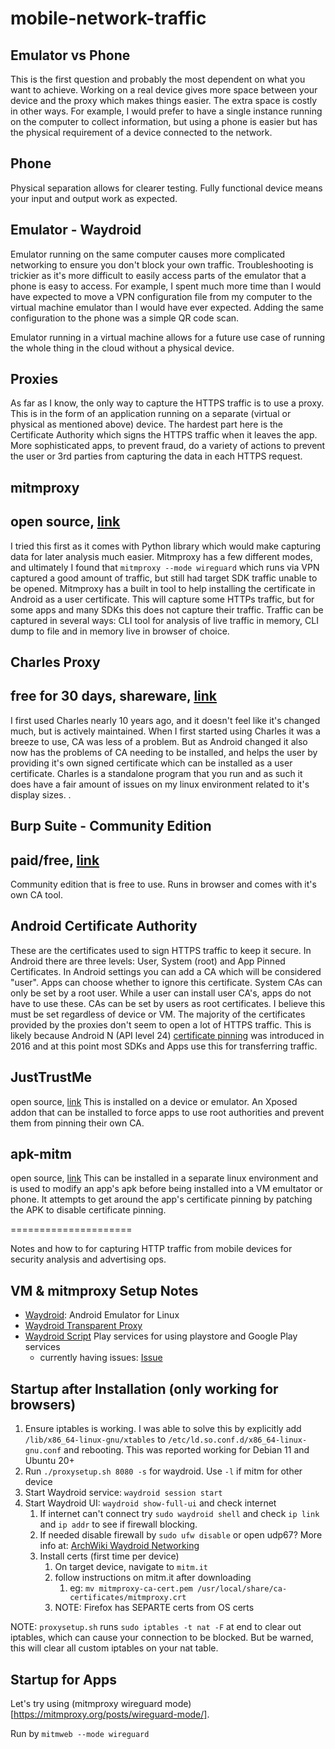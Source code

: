 # mobile-network-traffic

## Emulator vs Phone
This is the first question and probably the most dependent on what you want to achieve. Working on a real device gives more space between your device and the proxy which makes things easier. The extra space is costly in other ways. For example, I would prefer to have a single instance running on the computer to collect information, but using a phone is easier but has the physical requirement of a device connected to the network.

## Phone
Physical separation allows for clearer testing. Fully functional device means your input and output work as expected.

## Emulator - Waydroid
Emulator running on the same computer causes more complicated networking to ensure you don't block your own traffic. Troubleshooting is trickier as it's more difficult to easily access parts of the emulator that a phone is easy to access. For example, I spent much more time than I would have expected to move a VPN configuration file from my computer to the virtual machine emulator than I would have ever expected. Adding the same configuration to the phone was a simple QR code scan. 

Emulator running in a virtual machine allows for a future use case of running the whole thing in the cloud without a physical device.


## Proxies
As far as I know, the only way to capture the HTTPS traffic is to use a proxy. This is in the form of an application running on a separate (virtual or physical as mentioned above) device. The hardest part here is the Certificate Authority which signs the HTTPS traffic when it leaves the app. More sophisticated apps, to prevent fraud, do a variety of actions to prevent the user or 3rd parties from capturing the data in each HTTPS request. 

## mitmproxy
## open source, [link]('https://github.com/mitmproxy/mitmproxy/')
I tried this first as it comes with Python library which would make capturing data for later analysis much easier. Mitmproxy has a few different modes, and ultimately I found that `mitmproxy --mode wireguard` which runs via VPN captured a good amount of traffic, but still had target SDK traffic unable to be opened. Mitmproxy has a built in tool to help installing the certificate in Android as a user certificate. This will capture some HTTPs traffic, but for some apps and many SDKs this does not capture their traffic. Traffic can be captured in several ways: CLI tool for analysis of live traffic in memory, CLI dump to file and in memory live in browser of choice.


## Charles Proxy
## free for 30 days, shareware, [link]('https://www.charlesproxy.com/')
I first used Charles nearly 10 years ago, and it doesn't feel like it's changed much, but is actively maintained. When I first started using Charles it was a breeze to use, CA was less of a problem. But as Android changed it also now has the problems of CA needing to be installed, and helps the user by providing it's own signed certificate which can be installed as a user certificate. Charles is a standalone program that you run and as such it does have a fair amount of issues on my linux environment related to it's display sizes. .

## Burp Suite - Community Edition 
## paid/free, [link]('https://portswigger.net/burp/communitydownload')
Community edition that is free to use. Runs in browser and comes with it's own CA tool.


## Android Certificate Authority 
These are the certificates used to sign HTTPS traffic to keep it secure. In Android there are three levels: User, System (root) and App Pinned Certificates. In Android settings you can add a CA which will be considered "user". Apps can choose whether to ignore this certificate. System CAs can only be set by a root user. While a user can install user CA's, apps do not have to use these. CAs can be set by users as root certificates. I believe this must be set regardless of device or VM. The majority of the certificates provided by the proxies don't seem to open a lot of HTTPS traffic. This is likely because Android N (API level 24) [certificate pinning]('https://developer.android.com/training/articles/security-config.html#CertificatePinning') was introduced in 2016 and at this point most SDKs and Apps use this for transferring traffic.

## JustTrustMe
open source, [link]('https://github.com/Fuzion24/JustTrustMe')
This is installed on a device or emulator. An Xposed addon that can be installed to force apps to use root authorities and prevent them from pinning their own CA.

## apk-mitm
open source, [link]('https://github.com/shroudedcode/apk-mitm')
This can be installed in a separate linux environment and is used to modify an app's apk before being installed into a VM emultator or phone. It attempts to get around the app's certificate pinning by patching the APK to disable certificate pinning.


=====================


Notes and how to for capturing HTTP traffic from mobile devices for security analysis and advertising ops.

## VM & mitmproxy Setup Notes

- [Waydroid](https://docs.waydro.id/usage/install-on-desktops): Android Emulator for Linux
- [Waydroid Transparent Proxy](https://docs.mitmproxy.org/stable/howto-transparent/)
- [Waydroid Script](https://github.com/casualsnek/waydroid_script) Play services for using playstore and Google Play services
  - currently having issues: [Issue](https://github.com/casualsnek/waydroid_script/issues/68)

## Startup after Installation (only working for browsers)

1. Ensure iptables is working. I was able to solve this by explicitly add `/lib/x86_64-linux-gnu/xtables` to `/etc/ld.so.conf.d/x86_64-linux-gnu.conf` and rebooting. This was reported working for Debian 11 and Ubuntu 20+
2. Run `./proxysetup.sh 8080 -s` for waydroid. Use `-l` if mitm for other device
3. Start Waydroid service: `waydroid session start`
4. Start Waydroid UI: `waydroid show-full-ui` and check internet
   1. If internet can't connect try `sudo waydroid shell` and check `ip link` and `ip addr` to see if firewall blocking.
   2. If needed disable firewall by `sudo ufw disable` or open udp67? More info at: [ArchWiki Waydroid Networking](https://wiki.archlinux.org/title/Waydroid#Network)
   3. Install certs (first time per device)
      1. On target device, navigate to `mitm.it`
      2. follow instructions on mitm.it after downloading
         1. eg: `mv mitmproxy-ca-cert.pem /usr/local/share/ca-certificates/mitmproxy.crt`
      3. NOTE: Firefox has SEPARTE certs from OS certs

NOTE: `proxysetup.sh` runs `sudo iptables -t nat -F` at end to clear out iptables, which can cause your connection to be blocked. But be warned, this will clear all custom iptables on your nat table.

## Startup for Apps

Let's try using (mitmproxy wireguard mode)[https://mitmproxy.org/posts/wireguard-mode/].

Run by `mitmweb --mode wireguard`
